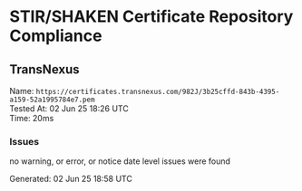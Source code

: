 # STIR/SHAKEN Certificate Repository Compliance

## TransNexus

Name: `https://certificates.transnexus.com/982J/3b25cffd-843b-4395-a159-52a1995784e7.pem`\
Tested At: 02 Jun 25 18:26 UTC\
Time: 20ms

### Issues

no warning, or error, or notice date level issues were found

Generated: 02 Jun 25 18:58 UTC